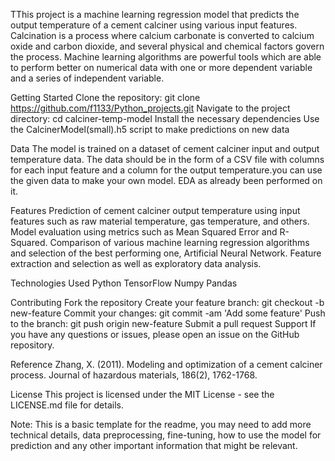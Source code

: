 TThis project is a machine learning regression model that predicts the output temperature of a cement calciner using various input features. Calcination is a process where calcium carbonate is converted to calcium oxide and carbon dioxide, and several physical and chemical factors govern the process. Machine learning algorithms are powerful tools which are able to perform better on numerical data with one or more dependent variable and a series of independent variable.

Getting Started
Clone the repository: git clone https://github.com/f1133/Python_projects.git
Navigate to the project directory: cd calciner-temp-model
Install the necessary dependencies
Use the CalcinerModel(small).h5 script to make predictions on new data

Data
The model is trained on a dataset of cement calciner input and output temperature data. The data should be in the form of a CSV file with columns for each input feature and a column for the output temperature.you can use the given data to make your own model. EDA as already been performed on it.

Features
Prediction of cement calciner output temperature using input features such as raw material temperature, gas temperature, and others.
Model evaluation using metrics such as Mean Squared Error and R-Squared.
Comparison of various machine learning regression algorithms and selection of the best performing one, Artificial Neural Network.
Feature extraction and selection as well as exploratory data analysis.

Technologies Used
Python
TensorFlow
Numpy
Pandas

Contributing
Fork the repository
Create your feature branch: git checkout -b new-feature
Commit your changes: git commit -am 'Add some feature'
Push to the branch: git push origin new-feature
Submit a pull request
Support
If you have any questions or issues, please open an issue on the GitHub repository.

Reference
Zhang, X. (2011). Modeling and optimization of a cement calciner process. Journal of hazardous materials, 186(2), 1762-1768.

License
This project is licensed under the MIT License - see the LICENSE.md file for details.

Note: This is a basic template for the readme, you may need to add more technical details, data preprocessing, fine-tuning, how to use the model for prediction and any other important information that might be relevant.
